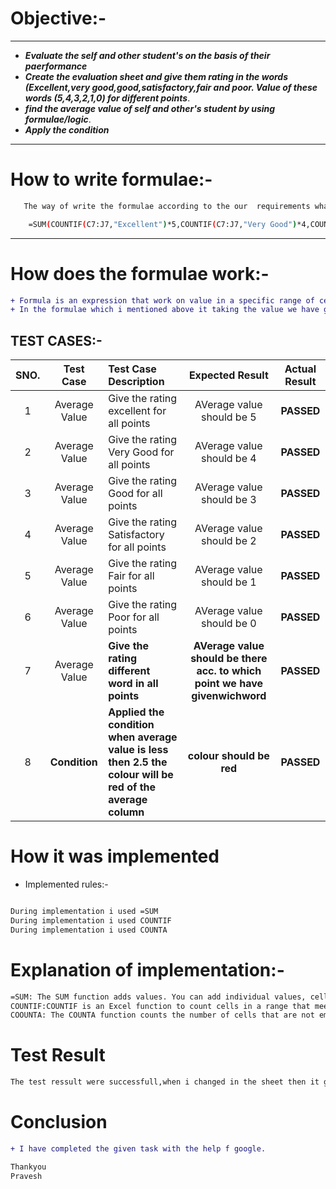 # **Objective:-**
---------------
- **_Evaluate the self and other student's on the basis of their paerformance_**
- **_Create the evaluation sheet and give them rating in the words (Excellent,very good,good,satisfactory,fair and poor. Value of these words (5,4,3,2,1,0) for different points_**.
- **_find the average value of self and other's student by using formulae/logic_**.
- **_Apply the condition_**
------------------

# **How to write formulae**:-
```sh
   The way of write the formulae according to the our  requirements what i want in the output.
   ````
```sh
    =SUM(COUNTIF(C7:J7,"Excellent")*5,COUNTIF(C7:J7,"Very Good")*4,COUNTIF(C7:J7,"Good")*3,COUNTIF(C7:J7,"Satisfactory")*2,COUNTIF(C7:J7,"Fair")*1,COUNTIF(C7:J7,"Poor"))/COUNTA(C7:J7)
```
-------------

# **How does the formulae work:-**
```diff
+ Formula is an expression that work on value in a specific range of cell.
+ In the formulae which i mentioned above it taking the value we have given to word and adding them and divided by the total no of column acc. to the range i set. 
```
## **TEST CASES:-**



| **SNO.**| **Test Case**| **Test Case Description**| **Expected Result**| **Actual Result**|
| :---:    | :---:        |:---                   | :---:              |  :-----:         |
|1|Average Value |Give the rating excellent for all points| AVerage value should be 5 |**PASSED** |
|2|Average Value |Give the rating Very Good for all points| AVerage value should be 4 |**PASSED** |
|3|Average Value |Give the rating Good for all points| AVerage value should be 3 |**PASSED** |
|4|Average Value |Give the rating Satisfactory for all points| AVerage value should be 2 |**PASSED** |
|5|Average Value |Give the rating Fair for all points| AVerage value should be 1 |**PASSED** |
|6|Average Value |Give the rating Poor for all points| AVerage value should be 0 |**PASSED** |
|7|Average Value |**Give the rating different word in all points**| **AVerage value should be there acc. to which point we have givenwichword**|**PASSED** |
|8|**Condition** |**Applied the condition when average value is less then 2.5 the colour will be red of the average column**| **colour should be red** |**PASSED** |

# **How it was implemented**
- Implemented rules:-
```sh

During implementation i used =SUM
During implementation i used COUNTIF
During implementation i used COUNTA
```
# **Explanation of implementation**:-
```sh
=SUM: The SUM function adds values. You can add individual values, cell references or ranges or a mix of all.
COUNTIF:COUNTIF is an Excel function to count cells in a range that meet a single condition. COUNTIF can be used to count cells that contain dates, numbers, and text. 
COOUNTA: The COUNTA function counts the number of cells that are not empty in a range.
```
# **Test Result**
```sh
The test ressult were successfull,when i changed in the sheet then it gives output acc. to changes.
```
# **Conclusion**
```diff
+ I have completed the given task with the help f google.
```
```sh
Thankyou
Pravesh
```
